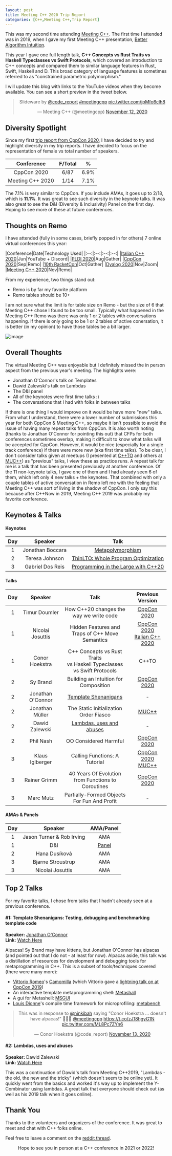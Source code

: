 ```yaml
---
layout: post
title: Meeting C++ 2020 Trip Report
categories: [C++,Meeting C++,Trip Report]
---
```


This was my second time attending [Meeting C++](https://twitter.com/CppCon). The first time I attended was in 2019, when I gave my first Meeting C++ presentation, [Better Algorithm Intuition](https://youtu.be/TSZzvo4htTQ). 

This year I gave one full length talk, **C++ Concepts vs Rust Traits vs Haskell Typeclasses vs Swift Protocols**, which covered an introduction to C++ concepts and compared them to similar language features in Rust, Swift, Haskell and D. This broad category of language features is sometimes referred to as "constrained parametric polymorphism." 

I will update this blog with links to the YouTube videos when they become available. You can see a short preview in the tweet below.

<center><blockquote class="twitter-tweet"><p lang="en" dir="ltr">Slideware by <a href="https://twitter.com/code_report?ref_src=twsrc%5Etfw">@code_report</a> <a href="https://twitter.com/hashtag/meetingcpp?src=hash&amp;ref_src=twsrc%5Etfw">#meetingcpp</a> <a href="https://t.co/jpMfo6clh8">pic.twitter.com/jpMfo6clh8</a></p>&mdash; Meeting C++ (@meetingcpp) <a href="https://twitter.com/meetingcpp/status/1326912706125983744?ref_src=twsrc%5Etfw">November 12, 2020</a></blockquote> <script async src="https://platform.twitter.com/widgets.js" charset="utf-8"></script></center>

## Diversity Spotlight

Since my first [trip report from CppCon 2020](https://codereport.github.io/CppCon2020TripReport/), I have decided to try and highlight diversity in my trip reports. I have decided to focus on the representation of female vs total number of speakers.

|Conference|F/Total|%|
|:-:|:-:|:-:|
|CppCon 2020|6/87|6.9%|
|Meeting C++ 2020|1/14|7.1%|

The 7.1% is very similar to CppCon. If you include AMAs, it goes up to 2/18, which is **11.1%**. It was great to see such diversity in the keynote talks. It was also great to see the D&I (Diversity & Inclusivity) Panel on the first day. Hoping to see more of these at future conferences.

## Thoughts on Remo

I have attended (fully in some cases, briefly popped in for others) 7 online virtual conferences this year:

|Conference|Date|Technology Used|
|:--:|:--:|:--:|:--:|
|[Italian C++ 2020](https://www.italiancpp.org/event/itcppcon20/)|Jun|YouTube + Discord|
|[PLDI 2020](https://conf.researchr.org/home/pldi-2020)|Aug|Gather|
|[CppCon 2020](https://cppcon.org/program2020/)|Sep|Remo|
|[10th RacketCon](https://con.racket-lang.org/2020/)|Oct|Gather|
|[Dyalog 2020](https://www.dyalog.com/uploads/conference/dyalog20/Conference%20Programme%202020.pdf)|Nov|Zoom|
|[Meeting C++ 2020](http://meetingcpp.com/2020/)|Nov|Remo|

From my experience, two things stand out:

* Remo is by far my favorite platform
* Remo tables should be 10+

I am not sure what the limit is for table size on Remo - but the size of 6 that Meeting C++ chose I found to be too small. Typically what happened in the Meeting C++ Remo was there was only 1 or 2 tables with conversations happening. If there is only going to be 1 or 2 tables of active conersation, it is better (in my opinion) to have those tables be a bit larger.

![image](https://user-images.githubusercontent.com/36027403/99158131-9109ed80-269d-11eb-9a62-009867e794d0.png)

## Overall Thoughts

The virtual Meeting C++ was enjoyable but I definitely missed the in person aspect from the previous year's meeting. The highlights were:

* Jonathan O'Connor's talk on Templates
* Dawid Zalewski's talk on Lambdas
* The D&I panel
* All of the keynotes were first time talks :)
* The conversations that I had with folks in between talks

If there is one thing I would improve on it would be have more "new" talks. From what I understand, there were a lower number of submissions this year for both CppCon & Meeting C++, so maybe it isn't possible to avoid the issue of having many repeat talks from CppCon. It is also worth noting (thanks to Jonathan O'Connor for pointing this out) that CFPs for both conferences sometimes overlap, making it difficult to know what talks will be accepted for CppCon. However, it would be nice (especially for a single track conference) if there were more new (aka first time talks). To be clear, I don't consider talks given at meetups (I presented at [C++TO](https://www.meetup.com/CPPTORONTO/) and others at [MUC++](https://www.meetup.com/MUCplusplus/)) as "previous" talks, I view these as practice runs. A repeat talk for me is a talk that has been presented previously at another conference. Of the 11 non-keynote talks, I gave one of them and I had already seen 6 of them, which left only 4 new talks + the keynotes. That combined with only a couple tables of active conversation in Remo left me with the feeling that Meeting C++ was sort of living in the shadow of CppCon. I only say this because after C++Now in 2019, Meeting C++ 2019 was probably my favorite conference.

## Keynotes & Talks

#### Keynotes

|Day|Speaker|Talk|
|:-:|:-:|:-:|
|1|Jonathan Boccara|[Metapolymorphism](https://www.youtube.com/watch?v=mU_n_ohIHQk)|
|2|Teresa Johnson|[ThinLTO: Whole Program Optimization](https://www.youtube.com/watch?v=VAMvr1rXmg8)|
|3|Gabriel Dos Reis|[Programming in the Large with C++20](https://www.youtube.com/watch?v=j4du4LNsLiI)|

#### Talks

|Day|Speaker|Talk|Previous Version|
|:-:|:-:|:-:|:-:|
|1|Timur Doumler|How C++20 changes the <br>way we write code|[CppCon 2020](https://youtu.be/ImLFlLjSveM)|
|1|Nicolai Josuttis|Hidden Features and <br>Traps of C++ Move Semantics|[CppCon 2020](https://www.youtube.com/watch?v=TFMKjL38xAI)<br> [Italian C++ 2020](https://youtu.be/OOLR96-GjsI?t=1633)|
|1|Conor Hoekstra|C++ Concepts vs Rust Traits <br>vs Haskell Typeclasses <br>vs Swift Protocols|C++TO|
|2|Sy Brand|Building an Intuition for Composition|[CppCon 2020](https://www.youtube.com/watch?v=AGRWRwi7rD0)|
|2|Jonathan O'Connor|[Template Shenanigans](https://www.youtube.com/watch?v=83fMx7Grxys)|-|
|2|Jonathan Müller|The Static Initialization Order Fiasco|[MUC++](https://www.youtube.com/watch?v=dlTrziwQU-w)|
|2|Dawid Zalewski|[Lambdas, uses and abuses](https://www.youtube.com/watch?v=Onv9w6FGwIQ)|-|
|2|Phil Nash|OO Considered Harmful|[CppCon 2020](https://youtu.be/pH-q2m5sb04)|
|3|Klaus Iglberger|Calling Functions: A Tutorial|[CppCon 2020](https://www.youtube.com/watch?v=GydNMuyQzWo)<br>[MUC++](https://www.youtube.com/watch?v=B9RT5sVunmk)|
|3|Rainer Grimm|40 Years Of Evolution <br>from Functions to Coroutines|[CppCon 2020](https://youtu.be/jd6P9X8l2bY)|
|3|Marc Mutz|Partially-Formed Objects <br>For Fun And Profit|-|

#### AMAs & Panels

|Day|Speaker|AMA/Panel|
|:-:|:-:|:-:|
|1|Jason Turner & Rob Irving|AMA|
|1|D&I|[Panel](https://www.youtube.com/watch?v=5Typh0bp2SY)|
|2|Hana Dusíková|AMA|
|3|Bjarne Stroustrup|AMA|
|3|Nicolai Josuttis|AMA|

## Top 2 Talks

For my favorite talks, I chose from talks that I hadn't already seen at a previous conference.

#### #1: Template Shenanigans: Testing, debugging and benchmarking template code

**Speaker:** [Jonathan O'Connor](https://twitter.com/ninkibah)<br>
**Link:** [Watch Here](https://www.youtube.com/watch?v=83fMx7Grxys) <br>

Alpacas! Sy Brand may have kittens, but Jonathan O'Connor has alpacas (and pointed out that I do not - at least for now). Alpacas aside, this talk was a distillation of resources for development and debugging tools for metaprogramming in C++. This is a subset of tools/techniques covered (there were many more):

* [Vittorio Romeo](https://twitter.com/supahvee1234)'s [Camomilla](https://github.com/SuperV1234/camomilla) (which Vittorio gave a [lightning talk on at CppCon 2019](https://www.youtube.com/watch?v=3dUZn3eloWE))
* An interactive template metaprogramming shell: [Metashall](http://metashell.org/)
* A gui for Metashell: [MSGUI](https://github.com/RangelReale/msgui)
* [Louis Dionne](https://twitter.com/LouisDionne)'s compile time framework for microprofiling: [metabench](https://github.com/ldionne/metabench)

<center><blockquote class="twitter-tweet"><p lang="en" dir="ltr">This was in response to <a href="https://twitter.com/ninkibah?ref_src=twsrc%5Etfw">@ninkibah</a> saying &quot;Conor Hoekstra ... doesn&#39;t have alpacas!&quot; 🦙🦙🦙 <a href="https://twitter.com/meetingcpp?ref_src=twsrc%5Etfw">@meetingcpp</a> <a href="https://t.co/zJ18hgyG1N">https://t.co/zJ18hgyG1N</a> <a href="https://t.co/ML8Pc7ZYn6">pic.twitter.com/ML8Pc7ZYn6</a></p>&mdash; Conor Hoekstra (@code_report) <a href="https://twitter.com/code_report/status/1327236748032815105?ref_src=twsrc%5Etfw">November 13, 2020</a></blockquote> <script async src="https://platform.twitter.com/widgets.js" charset="utf-8"></script></center>

#### #2: Lambdas, uses and abuses

**Speaker:** Dawid Zalewski<br>
**Link:** [Watch Here](https://www.youtube.com/watch?v=Onv9w6FGwIQ) <br>

This was a continuation of Dawid's talk from Meeting C++2019, "Lambdas - the old, the new and the tricky" (which doesn't seem to be online yet). It quickly went from the basics and worked it's way up to implement the Y-Combinator using lambdas. A great talk that everyone should check out (as well as his 2019 talk when it goes online).

## Thank You

Thanks to the volunteers and organizers of the conference. It was great to meet and chat with C++ folks online.

Feel free to leave a comment on the [reddit thread](https://old.reddit.com/r/cpp/comments/juald6/meeting_c_2020_trip_report/).

<center>Hope to see you in person at a C++ conference in 2021 or 2022!</center>
